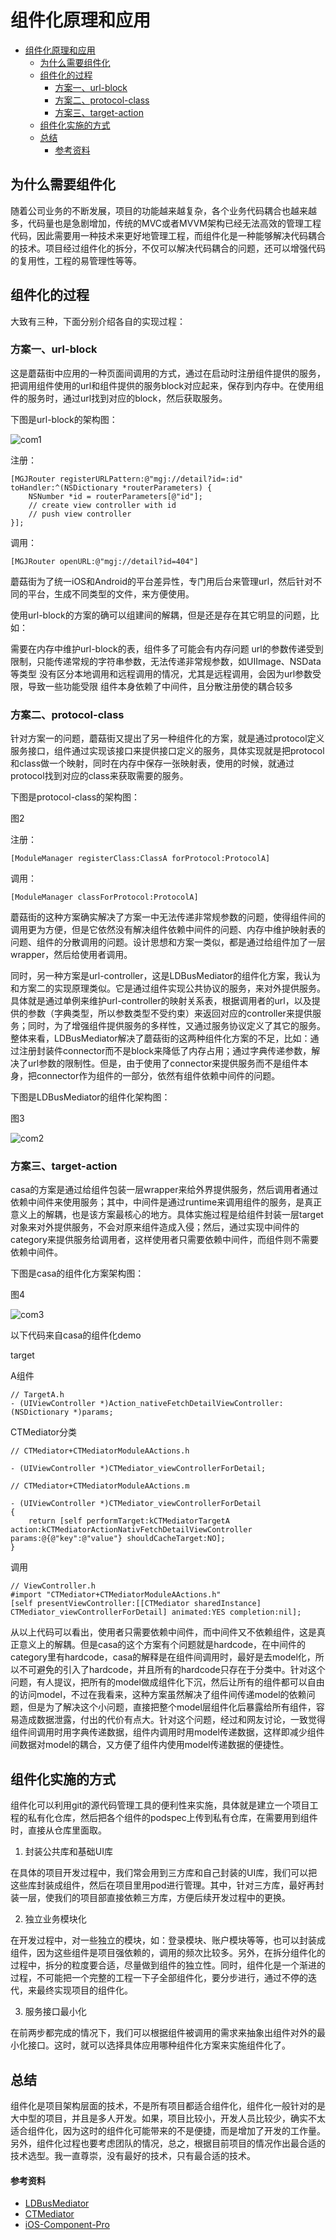 # 组件化原理和应用

- [组件化原理和应用](#%E7%BB%84%E4%BB%B6%E5%8C%96%E5%8E%9F%E7%90%86%E5%92%8C%E5%BA%94%E7%94%A8)
  - [为什么需要组件化](#%E4%B8%BA%E4%BB%80%E4%B9%88%E9%9C%80%E8%A6%81%E7%BB%84%E4%BB%B6%E5%8C%96)
  - [组件化的过程](#%E7%BB%84%E4%BB%B6%E5%8C%96%E7%9A%84%E8%BF%87%E7%A8%8B)
    - [方案一、url-block](#%E6%96%B9%E6%A1%88%E4%B8%80url-block)
    - [方案二、protocol-class](#%E6%96%B9%E6%A1%88%E4%BA%8Cprotocol-class)
    - [方案三、target-action](#%E6%96%B9%E6%A1%88%E4%B8%89target-action)
  - [组件化实施的方式](#%E7%BB%84%E4%BB%B6%E5%8C%96%E5%AE%9E%E6%96%BD%E7%9A%84%E6%96%B9%E5%BC%8F)
  - [总结](#%E6%80%BB%E7%BB%93)
      - [参考资料](#%E5%8F%82%E8%80%83%E8%B5%84%E6%96%99)

## 为什么需要组件化
随着公司业务的不断发展，项目的功能越来越复杂，各个业务代码耦合也越来越多，代码量也是急剧增加，传统的MVC或者MVVM架构已经无法高效的管理工程代码，因此需要用一种技术来更好地管理工程，而组件化是一种能够解决代码耦合的技术。项目经过组件化的拆分，不仅可以解决代码耦合的问题，还可以增强代码的复用性，工程的易管理性等等。

## 组件化的过程

大致有三种，下面分别介绍各自的实现过程：

### 方案一、url-block

这是蘑菇街中应用的一种页面间调用的方式，通过在启动时注册组件提供的服务，把调用组件使用的url和组件提供的服务block对应起来，保存到内存中。在使用组件的服务时，通过url找到对应的block，然后获取服务。

下图是url-block的架构图：

![com1](./com-1.jpeg)

注册：

    [MGJRouter registerURLPattern:@"mgj://detail?id=:id" toHandler:^(NSDictionary *routerParameters) {
        NSNumber *id = routerParameters[@"id"];
        // create view controller with id
        // push view controller
    }];

调用：

    [MGJRouter openURL:@"mgj://detail?id=404"]

蘑菇街为了统一iOS和Android的平台差异性，专门用后台来管理url，然后针对不同的平台，生成不同类型的文件，来方便使用。

使用url-block的方案的确可以组建间的解耦，但是还是存在其它明显的问题，比如：

需要在内存中维护url-block的表，组件多了可能会有内存问题
url的参数传递受到限制，只能传递常规的字符串参数，无法传递非常规参数，如UIImage、NSData等类型
没有区分本地调用和远程调用的情况，尤其是远程调用，会因为url参数受限，导致一些功能受限
组件本身依赖了中间件，且分散注册使的耦合较多

### 方案二、protocol-class

针对方案一的问题，蘑菇街又提出了另一种组件化的方案，就是通过protocol定义服务接口，组件通过实现该接口来提供接口定义的服务，具体实现就是把protocol和class做一个映射，同时在内存中保存一张映射表，使用的时候，就通过protocol找到对应的class来获取需要的服务。

下图是protocol-class的架构图：

图2




注册：

    [ModuleManager registerClass:ClassA forProtocol:ProtocolA]

调用：

    [ModuleManager classForProtocol:ProtocolA]

蘑菇街的这种方案确实解决了方案一中无法传递非常规参数的问题，使得组件间的调用更为方便，但是它依然没有解决组件依赖中间件的问题、内存中维护映射表的问题、组件的分散调用的问题。设计思想和方案一类似，都是通过给组件加了一层wrapper，然后给使用者调用。

同时，另一种方案是url-controller，这是LDBusMediator的组件化方案，我认为和方案二的实现原理类似。它是通过组件实现公共协议的服务，来对外提供服务。具体就是通过单例来维护url-controller的映射关系表，根据调用者的url，以及提供的参数（字典类型，所以参数类型不受约束）来返回对应的controller来提供服务；同时，为了增强组件提供服务的多样性，又通过服务协议定义了其它的服务。整体来看，LDBusMediator解决了蘑菇街的这两种组件化方案的不足，比如：通过注册封装件connector而不是block来降低了内存占用；通过字典传递参数，解决了url参数的限制性。但是，由于使用了connector来提供服务而不是组件本身，把connector作为组件的一部分，依然有组件依赖中间件的问题。

下图是LDBusMediator的组件化架构图：

图3

![com2](./com-2.jpeg)

### 方案三、target-action

casa的方案是通过给组件包装一层wrapper来给外界提供服务，然后调用者通过依赖中间件来使用服务；其中，中间件是通过runtime来调用组件的服务，是真正意义上的解耦，也是该方案最核心的地方。具体实施过程是给组件封装一层target对象来对外提供服务，不会对原来组件造成入侵；然后，通过实现中间件的category来提供服务给调用者，这样使用者只需要依赖中间件，而组件则不需要依赖中间件。

下图是casa的组件化方案架构图：

图4

![com3](./com-3.png)

以下代码来自casa的组件化demo

target

A组件

    // TargetA.h
    - (UIViewController *)Action_nativeFetchDetailViewController:(NSDictionary *)params;
  
CTMediator分类

    // CTMediator+CTMediatorModuleAActions.h

    - (UIViewController *)CTMediator_viewControllerForDetail;

    // CTMediator+CTMediatorModuleAActions.m

    - (UIViewController *)CTMediator_viewControllerForDetail
    {
        return [self performTarget:kCTMediatorTargetA action:kCTMediatorActionNativFetchDetailViewController params:@{@"key":@"value"} shouldCacheTarget:NO];
    }

调用

    // ViewController.h
    #import "CTMediator+CTMediatorModuleAActions.h"
    [self presentViewController:[[CTMediator sharedInstance] CTMediator_viewControllerForDetail] animated:YES completion:nil];
从以上代码可以看出，使用者只需要依赖中间件，而中间件又不依赖组件，这是真正意义上的解耦。但是casa的这个方案有个问题就是hardcode，在中间件的category里有hardcode，casa的解释是在组件间调用时，最好是去model化，所以不可避免的引入了hardcode，并且所有的hardcode只存在于分类中。针对这个问题，有人提议，把所有的model做成组件化下沉，然后让所有的组件都可以自由的访问model，不过在我看来，这种方案虽然解决了组件间传递model的依赖问题，但是为了解决这个小问题，直接把整个model层组件化后暴露给所有组件，容易造成数据泄露，付出的代价有点大。针对这个问题，经过和网友讨论，一致觉得组件间调用时用字典传递数据，组件内调用时用model传递数据，这样即减少组件间数据对model的耦合，又方便了组件内使用model传递数据的便捷性。

## 组件化实施的方式
组件化可以利用git的源代码管理工具的便利性来实施，具体就是建立一个项目工程的私有化仓库，然后把各个组件的podspec上传到私有仓库，在需要用到组件时，直接从仓库里面取。

1. 封装公共库和基础UI库

在具体的项目开发过程中，我们常会用到三方库和自己封装的UI库，我们可以把这些库封装成组件，然后在项目里用pod进行管理。其中，针对三方库，最好再封装一层，使我们的项目部直接依赖三方库，方便后续开发过程中的更换。

2. 独立业务模块化

在开发过程中，对一些独立的模块，如：登录模块、账户模块等等，也可以封装成组件，因为这些组件是项目强依赖的，调用的频次比较多。另外，在拆分组件化的过程中，拆分的粒度要合适，尽量做到组件的独立性。同时，组件化是一个渐进的过程，不可能把一个完整的工程一下子全部组件化，要分步进行，通过不停的迭代，来最终实现项目的组件化。

 3. 服务接口最小化

在前两步都完成的情况下，我们可以根据组件被调用的需求来抽象出组件对外的最小化接口。这时，就可以选择具体应用哪种组件化方案来实施组件化了。

## 总结
组件化是项目架构层面的技术，不是所有项目都适合组件化，组件化一般针对的是大中型的项目，并且是多人开发。如果，项目比较小，开发人员比较少，确实不太适合组件化，因为这时的组件化可能带来的不是便捷，而是增加了开发的工作量。另外，组件化过程也要考虑团队的情况，总之，根据目前项目的情况作出最合适的技术选型。我一直尊崇，没有最好的技术，只有最合适的技术。

#### 参考资料

+ [LDBusMediator](https://github.com/Lede-Inc/LDBusMediator.git)
+ [CTMediator](https://github.com/casatwy/CTMediator.git)
+ [iOS-Component-Pro](https://github.com/guangqiang-liu/iOS-Component-Pro)